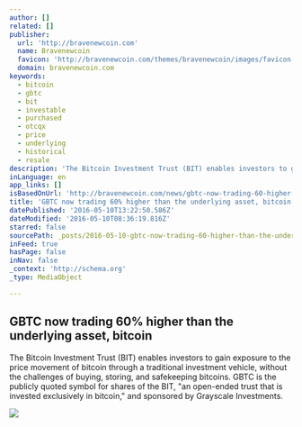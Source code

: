 ```yaml
---
author: []
related: []
publisher:
  url: 'http://bravenewcoin.com'
  name: Bravenewcoin
  favicon: 'http://bravenewcoin.com/themes/bravenewcoin/images/favicon.ico'
  domain: bravenewcoin.com
keywords:
  - bitcoin
  - gbtc
  - bit
  - investable
  - purchased
  - otcqx
  - price
  - underlying
  - historical
  - resale
description: 'The Bitcoin Investment Trust (BIT) enables investors to gain exposure to the price movement of bitcoin through a traditional investment vehicle, without the challenges of buying, storing, and safekeeping bitcoins. GBTC is the publicly quoted symbol for shares of the BIT, "an open-ended trust that is invested exclusively in bitcoin," and sponsored by Grayscale Investments.'
inLanguage: en
app_links: []
isBasedOnUrl: 'http://bravenewcoin.com/news/gbtc-now-trading-60-higher-than-the-underlying-asset-bitcoin/'
title: 'GBTC now trading 60% higher than the underlying asset, bitcoin'
datePublished: '2016-05-10T13:22:50.586Z'
dateModified: '2016-05-10T08:36:19.816Z'
starred: false
sourcePath: _posts/2016-05-10-gbtc-now-trading-60-higher-than-the-underlying-asset-bitco.md
inFeed: true
hasPage: false
inNav: false
_context: 'http://schema.org'
_type: MediaObject

---
```

<article style=""><h1>GBTC now trading 60% higher than the underlying asset, bitcoin</h1><p>The Bitcoin Investment Trust (BIT) enables investors to gain exposure to the price movement of bitcoin through a traditional investment vehicle, without the challenges of buying, storing, and safekeeping bitcoins. GBTC is the publicly quoted symbol for shares of the BIT, "an open-ended trust that is invested exclusively in bitcoin," and sponsored by Grayscale Investments.</p><img src="http://bravenewcoin.com/assets/Uploads/_resampled/CroppedImage400400-bnc-blx-May-2016-cover.png" /></article>